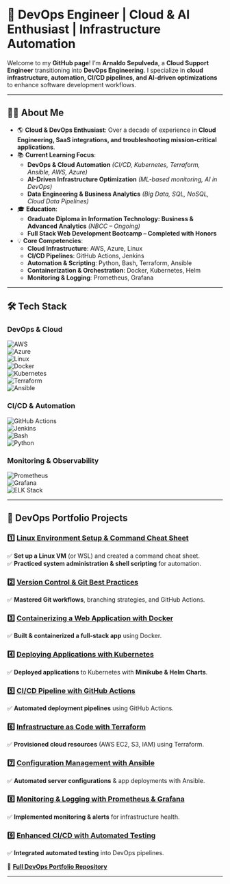 # 🚀 DevOps Engineer | Cloud & AI Enthusiast | Infrastructure Automation  

Welcome to my **GitHub page**! I’m **Arnaldo Sepulveda**, a **Cloud Support Engineer** transitioning into **DevOps Engineering**. I specialize in **cloud infrastructure, automation, CI/CD pipelines, and AI-driven optimizations** to enhance software development workflows.  

---

## 👨‍💻 About Me  

- 🌎 **Cloud & DevOps Enthusiast**: Over a decade of experience in **Cloud Engineering, SaaS integrations, and troubleshooting mission-critical applications**.  
- 📚 **Current Learning Focus**:  
  - **DevOps & Cloud Automation** *(CI/CD, Kubernetes, Terraform, Ansible, AWS, Azure)*  
  - **AI-Driven Infrastructure Optimization** *(ML-based monitoring, AI in DevOps)*  
  - **Data Engineering & Business Analytics** *(Big Data, SQL, NoSQL, Cloud Data Pipelines)*  
- 🎓 **Education**:  
  - **Graduate Diploma in Information Technology: Business & Advanced Analytics** *(NBCC – Ongoing)*  
  - **Full Stack Web Development Bootcamp – Completed with Honors**  
- 💡 **Core Competencies**:  
  - **Cloud Infrastructure**: AWS, Azure, Linux  
  - **CI/CD Pipelines**: GitHub Actions, Jenkins  
  - **Automation & Scripting**: Python, Bash, Terraform, Ansible  
  - **Containerization & Orchestration**: Docker, Kubernetes, Helm  
  - **Monitoring & Logging**: Prometheus, Grafana  

---

## 🛠️ Tech Stack  

### DevOps & Cloud  
![AWS](https://img.shields.io/badge/-AWS-232F3E?style=flat-square&logo=amazonaws&logoColor=white)  
![Azure](https://img.shields.io/badge/-Azure-0078D4?style=flat-square&logo=microsoftazure&logoColor=white)  
![Linux](https://img.shields.io/badge/-Linux-FCC624?style=flat-square&logo=linux&logoColor=black)  
![Docker](https://img.shields.io/badge/-Docker-2496ED?style=flat-square&logo=docker&logoColor=white)  
![Kubernetes](https://img.shields.io/badge/-Kubernetes-326CE5?style=flat-square&logo=kubernetes&logoColor=white)  
![Terraform](https://img.shields.io/badge/-Terraform-7B42BC?style=flat-square&logo=terraform&logoColor=white)  
![Ansible](https://img.shields.io/badge/-Ansible-EE0000?style=flat-square&logo=ansible&logoColor=white)  

### CI/CD & Automation  
![GitHub Actions](https://img.shields.io/badge/-GitHub%20Actions-2088FF?style=flat-square&logo=githubactions&logoColor=white)  
![Jenkins](https://img.shields.io/badge/-Jenkins-D24939?style=flat-square&logo=jenkins&logoColor=white)  
![Bash](https://img.shields.io/badge/-Bash-4EAA25?style=flat-square&logo=gnubash&logoColor=white)  
![Python](https://img.shields.io/badge/-Python-3776AB?style=flat-square&logo=python&logoColor=white)  

### Monitoring & Observability  
![Prometheus](https://img.shields.io/badge/-Prometheus-E6522C?style=flat-square&logo=prometheus&logoColor=white)  
![Grafana](https://img.shields.io/badge/-Grafana-F46800?style=flat-square&logo=grafana&logoColor=white)  
![ELK Stack](https://img.shields.io/badge/-ELK-005571?style=flat-square&logo=elasticstack&logoColor=white)  

---

## 🚀 DevOps Portfolio Projects  

### 1️⃣ **[Linux Environment Setup & Command Cheat Sheet](#)**  
✅ **Set up a Linux VM** (or WSL) and created a command cheat sheet.  
✅ **Practiced system administration & shell scripting** for automation.  

### 2️⃣ **[Version Control & Git Best Practices](#)**  
✅ **Mastered Git workflows**, branching strategies, and GitHub Actions.  

### 3️⃣ **[Containerizing a Web Application with Docker](#)**  
✅ **Built & containerized a full-stack app** using Docker.  

### 4️⃣ **[Deploying Applications with Kubernetes](#)**  
✅ **Deployed applications** to Kubernetes with **Minikube & Helm Charts**.  

### 5️⃣ **[CI/CD Pipeline with GitHub Actions](#)**  
✅ **Automated deployment pipelines** using GitHub Actions.  

### 6️⃣ **[Infrastructure as Code with Terraform](#)**  
✅ **Provisioned cloud resources** (AWS EC2, S3, IAM) using Terraform.  

### 7️⃣ **[Configuration Management with Ansible](#)**  
✅ **Automated server configurations** & app deployments with Ansible.  

### 8️⃣ **[Monitoring & Logging with Prometheus & Grafana](#)**  
✅ **Implemented monitoring & alerts** for infrastructure health.  

### 9️⃣ **[Enhanced CI/CD with Automated Testing](#)**  
✅ **Integrated automated testing** into DevOps pipelines.  

🔗 **[Full DevOps Portfolio Repository](https://github.com/solutions-for-realvalue/DevOps-Journey)**  

---

